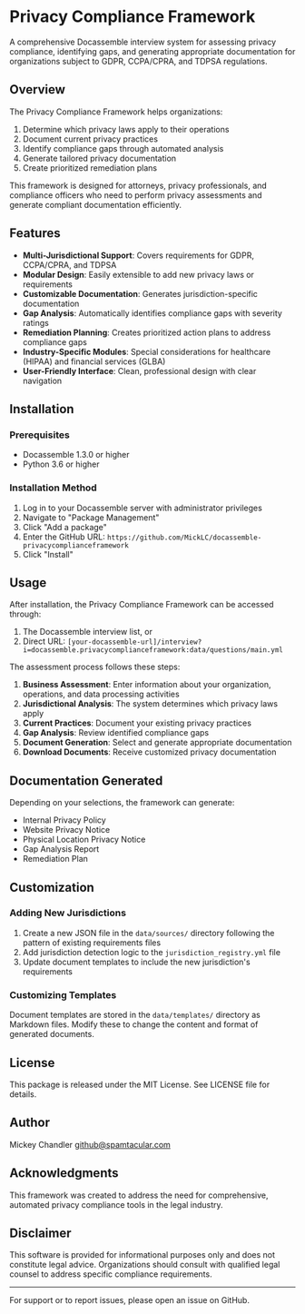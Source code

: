 # Privacy Compliance Framework

A comprehensive Docassemble interview system for assessing privacy compliance, identifying gaps, and generating appropriate documentation for organizations subject to GDPR, CCPA/CPRA, and TDPSA regulations.

## Overview

The Privacy Compliance Framework helps organizations:

1. Determine which privacy laws apply to their operations
2. Document current privacy practices
3. Identify compliance gaps through automated analysis
4. Generate tailored privacy documentation
5. Create prioritized remediation plans

This framework is designed for attorneys, privacy professionals, and compliance officers who need to perform privacy assessments and generate compliant documentation efficiently.

## Features

- **Multi-Jurisdictional Support**: Covers requirements for GDPR, CCPA/CPRA, and TDPSA
- **Modular Design**: Easily extensible to add new privacy laws or requirements
- **Customizable Documentation**: Generates jurisdiction-specific documentation
- **Gap Analysis**: Automatically identifies compliance gaps with severity ratings
- **Remediation Planning**: Creates prioritized action plans to address compliance gaps
- **Industry-Specific Modules**: Special considerations for healthcare (HIPAA) and financial services (GLBA)
- **User-Friendly Interface**: Clean, professional design with clear navigation

## Installation

### Prerequisites

- Docassemble 1.3.0 or higher
- Python 3.6 or higher

### Installation Method

1. Log in to your Docassemble server with administrator privileges
2. Navigate to "Package Management"
3. Click "Add a package"
4. Enter the GitHub URL: `https://github.com/MickLC/docassemble-privacycomplianceframework`
5. Click "Install"

## Usage

After installation, the Privacy Compliance Framework can be accessed through:

1. The Docassemble interview list, or 
2. Direct URL: `[your-docassemble-url]/interview?i=docassemble.privacycomplianceframework:data/questions/main.yml`

The assessment process follows these steps:

1. **Business Assessment**: Enter information about your organization, operations, and data processing activities
2. **Jurisdictional Analysis**: The system determines which privacy laws apply
3. **Current Practices**: Document your existing privacy practices
4. **Gap Analysis**: Review identified compliance gaps
5. **Document Generation**: Select and generate appropriate documentation
6. **Download Documents**: Receive customized privacy documentation

## Documentation Generated

Depending on your selections, the framework can generate:

- Internal Privacy Policy
- Website Privacy Notice
- Physical Location Privacy Notice
- Gap Analysis Report
- Remediation Plan

## Customization

### Adding New Jurisdictions

1. Create a new JSON file in the `data/sources/` directory following the pattern of existing requirements files
2. Add jurisdiction detection logic to the `jurisdiction_registry.yml` file
3. Update document templates to include the new jurisdiction's requirements

### Customizing Templates

Document templates are stored in the `data/templates/` directory as Markdown files. Modify these to change the content and format of generated documents.

## License

This package is released under the MIT License. See LICENSE file for details.

## Author

Mickey Chandler
github@spamtacular.com

## Acknowledgments

This framework was created to address the need for comprehensive, automated privacy compliance tools in the legal industry.

## Disclaimer

This software is provided for informational purposes only and does not constitute legal advice. Organizations should consult with qualified legal counsel to address specific compliance requirements.

---

For support or to report issues, please open an issue on GitHub.
